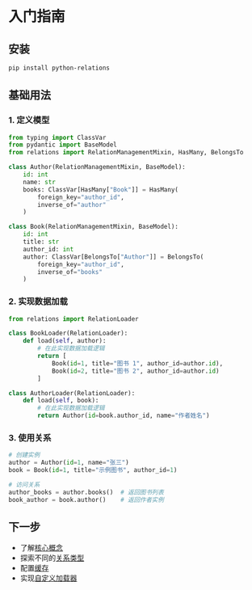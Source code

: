 # 入门指南

## 安装

```bash
pip install python-relations
```

## 基础用法

### 1. 定义模型

```python
from typing import ClassVar
from pydantic import BaseModel
from relations import RelationManagementMixin, HasMany, BelongsTo

class Author(RelationManagementMixin, BaseModel):
    id: int
    name: str
    books: ClassVar[HasMany["Book"]] = HasMany(
        foreign_key="author_id",
        inverse_of="author"
    )

class Book(RelationManagementMixin, BaseModel):
    id: int
    title: str
    author_id: int
    author: ClassVar[BelongsTo["Author"]] = BelongsTo(
        foreign_key="author_id",
        inverse_of="books"
    )
```

### 2. 实现数据加载

```python
from relations import RelationLoader

class BookLoader(RelationLoader):
    def load(self, author):
        # 在此实现数据加载逻辑
        return [
            Book(id=1, title="图书 1", author_id=author.id),
            Book(id=2, title="图书 2", author_id=author.id)
        ]

class AuthorLoader(RelationLoader):
    def load(self, book):
        # 在此实现数据加载逻辑
        return Author(id=book.author_id, name="作者姓名")
```

### 3. 使用关系

```python
# 创建实例
author = Author(id=1, name="张三")
book = Book(id=1, title="示例图书", author_id=1)

# 访问关系
author_books = author.books()  # 返回图书列表
book_author = book.author()    # 返回作者实例
```

## 下一步

- 了解[核心概念](core-concepts.md)
- 探索不同的[关系类型](relationship-types.md)
- 配置[缓存](caching.md)
- 实现[自定义加载器](custom-loaders.md)